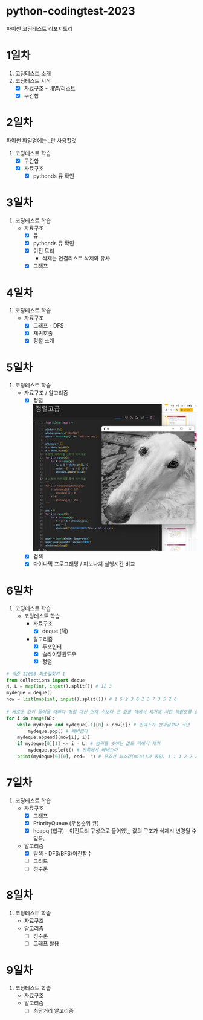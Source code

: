 # python-codingtest-2023
파이썬 코딩테스트 리포지토리

# 1일차
1. 코딩테스트 소개
2. 코딩테스트 시작
    - [x] 자료구조 - 배열/리스트
    - [x] 구간합

# 2일차
파이썬 파일명에는 _만 사용할것
1. 코딩테스트 학습
    - [x] 구간합
    - [x] 자료구조
        - [x] pythonds 큐 확인

# 3일차
1. 코딩테스트 학습 
    - 자료구조
        - [x] 큐
        - [x] pythonds 큐 확인
        - [x] 이진 트리
            - 삭제는 연결리스트 삭제와 유사
        - [x] 그래프

# 4일차
1. 코딩테스트 학습
    - 자료구조
        - [x] 그래프 - DFS
        - [x] 재귀호출
        - [x] 정렬 소개

# 5일차
1. 코딩테스트 학습
    - 자료구조 / 알고리즘
        - [x] 정렬
![실행화면](https://github.com/CodingNewbie0/python-codingtest-2023/blob/main/Day05/%EA%B3%A0%EA%B8%89%EC%A0%95%EB%A0%AC.png?raw=true)
        - [x] 검색
        - [x] 다이나믹 프로그래밍 / 피보나치 실행시간 비교

# 6일차
1. 코딩테스트 학습
    - 코딩테스트 학습
        - 자료구조
            - [x] deque (덱)
        - 알고리즘
            - [x] 투포인터
            - [x] 슬라이딩윈도우
            - [x] 정렬

```python
# 백준 11003 최솟값찾기 1
from collections import deque
N, L = map(int, input().split()) # 12 3
mydeque = deque()
now = list(map(int, input().split())) # 1 5 2 3 6 2 3 7 3 5 2 6

# 새로운 값이 들어올 때마다 정렬 대신 현재 수보다 큰 값을 덱에서 제거해 시간 복잡도를 줄임
for i in range(N):
    while mydeque and mydeque[-1][0] > now[i]: # 인덱스가 현재값보다 크면
        mydeque.pop() # 빼버린다
    mydeque.append((now[i], i))
    if mydeque[0][1] <= i - L: # 범위를 벗어난 값도 덱에서 제거
        mydeque.popleft() # 왼쪽에서 빼버린다
    print(mydeque[0][0], end=' ') # 무조건 최소값(min()과 동일) 1 1 1 2 2 2 2 2 3 3 2 2
```

# 7일차
1. 코딩테스트 학습
    - 자료구조
        - [x] 그래프
        - [x] PriorityQueue (우선순위 큐)
        - [x] heapq (힙큐) - 이진트리 구성으로 들어있는 값의 구조가 삭제시 변경될 수 있음.
    - 알고리즘
        - [x] 탐색 - DFS/BFS/이진함수
        - [ ] 그리드
        - [ ] 정수론

# 8일차
1. 코딩테스트 학습
    - 자료구조
    - 알고리즘
        - [ ] 정수론
        - [ ] 그래프 활용  

# 9일차
1. 코딩테스트 학습
    - 자료구조
    - 알고리즘
        - [ ] 최단거리 알고리즘